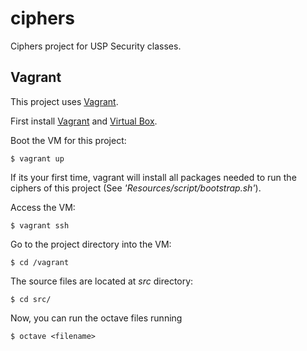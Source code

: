 ciphers
=======

Ciphers project for USP Security classes.

Vagrant
-------

This project uses [Vagrant][vagrant_url]. 

First install [Vagrant][vagrant_url] and [Virtual Box][virtual_box_url].

Boot the VM for this project:

	$ vagrant up

If its your first time, vagrant will install all packages needed to 
run the ciphers of this project (See *'Resources/script/bootstrap.sh'*).

Access the VM:
	
	$ vagrant ssh

Go to the project directory into the VM:

	$ cd /vagrant

The source files are located at *src* directory:

	$ cd src/

Now, you can run the octave files running

	$ octave <filename>


[vagrant_url]: http://www.vagrantup.com
[virtual_box_url]: https://www.virtualbox.org